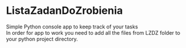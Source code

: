 # ListaZadanDoZrobienia
Simple Python console app to keep track of your tasks <br>
In order for app to work you need to add all the files from LZDZ folder to your python project directory.
